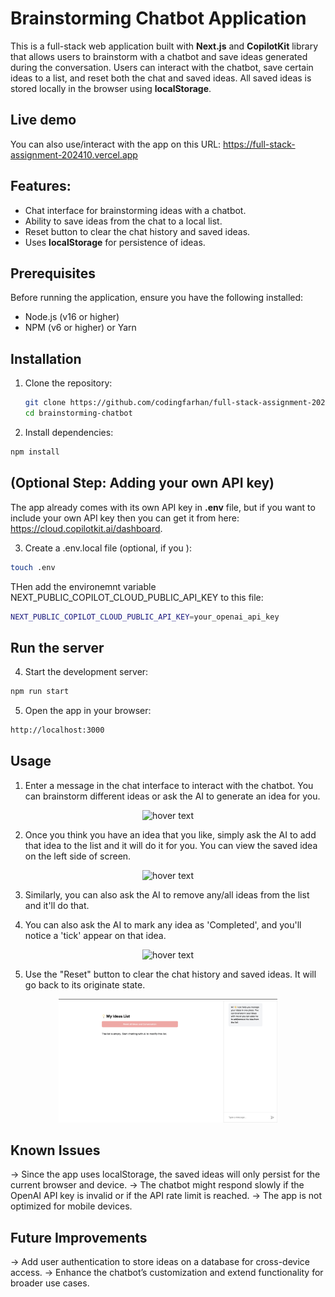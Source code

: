 # Brainstorming Chatbot Application

This is a full-stack web application built with **Next.js** and **CopilotKit** library that allows users to brainstorm with a chatbot and save ideas generated during the conversation. Users can interact with the chatbot, save certain ideas to a list, and reset both the chat and saved ideas. All saved ideas is stored locally in the browser using **localStorage**.

## Live demo

You can also use/interact with the app on this URL: https://full-stack-assignment-202410.vercel.app

## Features:

- Chat interface for brainstorming ideas with a chatbot.
- Ability to save ideas from the chat to a local list.
- Reset button to clear the chat history and saved ideas.
- Uses **localStorage** for persistence of ideas.

## Prerequisites

Before running the application, ensure you have the following installed:

- Node.js (v16 or higher)
- NPM (v6 or higher) or Yarn

## Installation

1. Clone the repository:

   ```bash
   git clone https://github.com/codingfarhan/full-stack-assignment-202410
   cd brainstorming-chatbot
   ```

2. Install dependencies:

```bash
npm install
```

## (Optional Step: Adding your own API key)

The app already comes with its own API key in **.env** file, but if you want to include your own API key then you can get it from here: https://cloud.copilotkit.ai/dashboard.

3. Create a .env.local file (optional, if you ):

```bash
touch .env
```

THen add the environemnt variable NEXT_PUBLIC_COPILOT_CLOUD_PUBLIC_API_KEY to this file:

```bash
NEXT_PUBLIC_COPILOT_CLOUD_PUBLIC_API_KEY=your_openai_api_key
```

## Run the server

4. Start the development server:

```bash
npm run start
```

5. Open the app in your browser:

```bash
http://localhost:3000
```

## Usage

1. Enter a message in the chat interface to interact with the chatbot. You can brainstorm different ideas or ask the AI to generate an idea for you.

<p align="center">
  <img src="static/add_ideas_to_list.png" width="350" title="hover text">
</p>

2. Once you think you have an idea that you like, simply ask the AI to add that idea to the list and it will do it for you. You can view the saved idea on the left side of screen.

<p align="center">
  <img src="static/add_ideas_to_list.png" width="350" title="hover text">
</p>

3. Similarly, you can also ask the AI to remove any/all ideas from the list and it'll do that.

4. You can also ask the AI to mark any idea as 'Completed', and you'll notice a 'tick' appear on that idea.

<p align="center">
  <img src="static/mark_as_complete.png" width="350" title="hover text">
</p>

5. Use the "Reset" button to clear the chat history and saved ideas. It will go back to its originate state.

<p align="center">
  <img src="static/reset.png" width="350" title="hover text">
</p>

## Known Issues

-> Since the app uses localStorage, the saved ideas will only persist for the current browser and device.
-> The chatbot might respond slowly if the OpenAI API key is invalid or if the API rate limit is reached.
-> The app is not optimized for mobile devices.

## Future Improvements

-> Add user authentication to store ideas on a database for cross-device access.
-> Enhance the chatbot’s customization and extend functionality for broader use cases.
